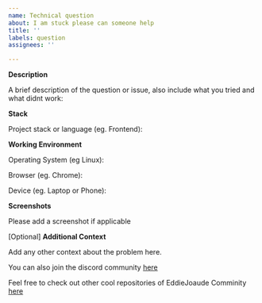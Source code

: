 ```yaml
---
name: Technical question
about: I am stuck please can someone help
title: ''
labels: question
assignees: ''

---
```


**Description**

A brief description of the question or issue, also include what you tried and what didnt work:

**Stack**

Project stack or language (eg. Frontend):

**Working Environment**

Operating System (eg Linux):

Browser (eg. Chrome):

Device (eg. Laptop or Phone):

**Screenshots**

Please add a screenshot if applicable

[Optional] **Additional Context**

Add any other context about the problem here.

You can also join the discord community [here](https://discord.com/invite/jZQs6Wu)

Feel free to check out other cool repositories of EddieJoaude Comminity [here](https://github.com/EddieJaoudeCommunity)
